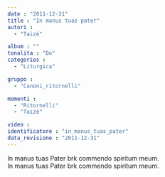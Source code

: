 ```yaml
---
date : "2011-12-31"
title : "In manus tuas pater"
autori : 
  - "Taizé"

album : ""
tonalita : "Do"
categories : 
  - "Liturgica"

gruppo : 
  - "Canoni_ritornelli"

momenti : 
  - "Ritornelli"
  - "Taizé"

video : 
identificatore : "in_manus_tuas_pater"
data_revisione : "2011-12-31"
---
```

  
  
In manus tuas Pater brk commendo spiritum meum.  
In manus tuas Pater brk commendo spiritum meum.  
  
  
  

